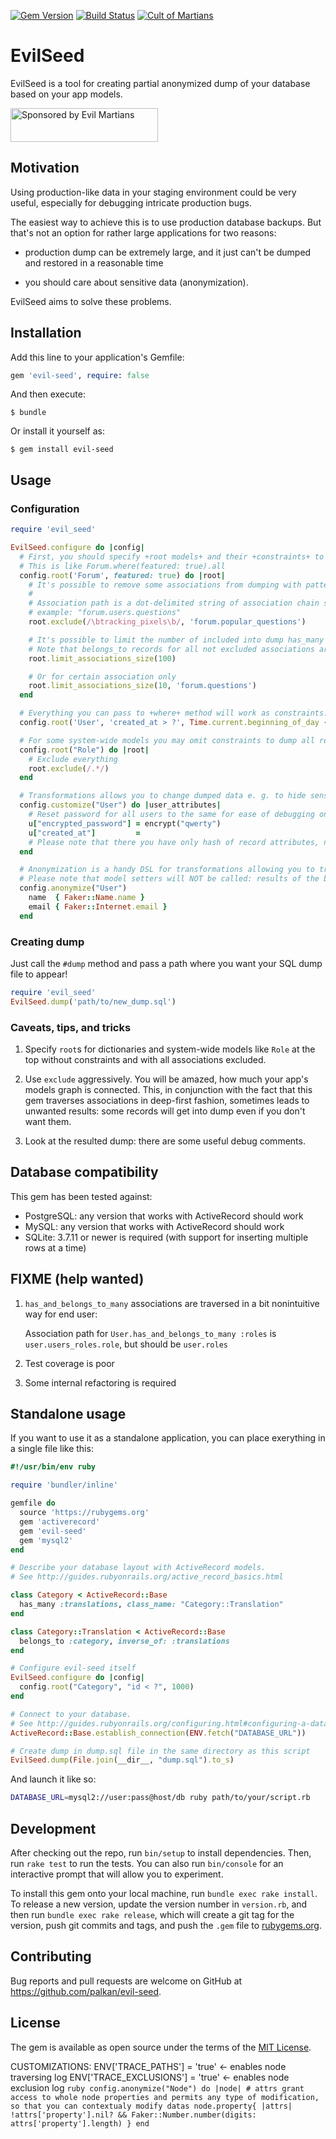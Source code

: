 [![Gem Version](https://badge.fury.io/rb/evil-seed.svg)](https://rubygems.org/gems/evil-seed)
[![Build Status](https://travis-ci.org/evilmartians/evil-seed.svg?branch=master)](https://travis-ci.org/evilmartians/evil-seed)
[![Cult of Martians](http://cultofmartians.com/assets/badges/badge.svg)](http://cultofmartians.com/tasks/evil-seed.html)

# EvilSeed

EvilSeed is a tool for creating partial anonymized dump of your database based on your app models.

<a href="https://evilmartians.com/">
<img src="https://evilmartians.com/badges/sponsored-by-evil-martians.svg" alt="Sponsored by Evil Martians" width="236" height="54"></a>

## Motivation

Using production-like data in your staging environment could be very useful, especially for debugging intricate production bugs.

The easiest way to achieve this is to use production database backups. But that's not an option for rather large applications for two reasons: 

- production dump can be extremely large, and it just can't be dumped and restored in a reasonable time

- you should care about sensitive data (anonymization).

EvilSeed aims to solve these problems.

## Installation

Add this line to your application's Gemfile:

```ruby
gem 'evil-seed', require: false
```

And then execute:

    $ bundle

Or install it yourself as:

    $ gem install evil-seed

## Usage

### Configuration

```ruby
require 'evil_seed'

EvilSeed.configure do |config|
  # First, you should specify +root models+ and their +constraints+ to limit the number of dumped records:
  # This is like Forum.where(featured: true).all
  config.root('Forum', featured: true) do |root|
    # It's possible to remove some associations from dumping with pattern of association path to exclude
    #
    # Association path is a dot-delimited string of association chain starting from model itself:
    # example: "forum.users.questions"
    root.exclude(/\btracking_pixels\b/, 'forum.popular_questions')

    # It's possible to limit the number of included into dump has_many and has_one records for every association
    # Note that belongs_to records for all not excluded associations are always dumped to keep referential integrity.
    root.limit_associations_size(100)

    # Or for certain association only
    root.limit_associations_size(10, 'forum.questions')
  end

  # Everything you can pass to +where+ method will work as constraints:
  config.root('User', 'created_at > ?', Time.current.beginning_of_day - 1.day)

  # For some system-wide models you may omit constraints to dump all records
  config.root("Role") do |root|
    # Exclude everything
    root.exclude(/.*/)
  end

  # Transformations allows you to change dumped data e. g. to hide sensitive information
  config.customize("User") do |user_attributes|
    # Reset password for all users to the same for ease of debugging on developer's machine
    u["encrypted_password"] = encrypt("qwerty")
    u["created_at"]         =
    # Please note that there you have only hash of record attributes, not the record itself!
  end

  # Anonymization is a handy DSL for transformations allowing you to transform model attributes in declarative fashion
  # Please note that model setters will NOT be called: results of the blocks will be assigned to
  config.anonymize("User")
    name  { Faker::Name.name }
    email { Faker::Internet.email }
  end
```

### Creating dump

Just call the `#dump` method and pass a path where you want your SQL dump file to appear!

```ruby
require 'evil_seed'
EvilSeed.dump('path/to/new_dump.sql')
```

### Caveats, tips, and tricks

 1. Specify `root`s for dictionaries and system-wide models like `Role` at the top without constraints and with all associations excluded.

 2. Use `exclude` aggressively. You will be amazed, how much your app's models graph is connected. This, in conjunction with the fact that this gem traverses associations in deep-first fashion, sometimes leads to unwanted results: some records will get into dump even if you don't want them.

 3. Look at the resulted dump: there are some useful debug comments.

## Database compatibility

This gem has been tested against:

 - PostgreSQL: any version that works with ActiveRecord should work
 - MySQL: any version that works with ActiveRecord should work
 - SQLite: 3.7.11 or newer is required (with support for inserting multiple rows at a time)


## FIXME (help wanted)

 1. `has_and_belongs_to_many` associations are traversed in a bit nonintuitive way for end user:

    Association path for `User.has_and_belongs_to_many :roles` is `user.users_roles.role`, but should be `user.roles`

 2. Test coverage is poor

 3. Some internal refactoring is required


## Standalone usage

If you want to use it as a standalone application, you can place exerything in a single file like this:

```ruby
#!/usr/bin/env ruby

require 'bundler/inline'

gemfile do
  source 'https://rubygems.org'
  gem 'activerecord'
  gem 'evil-seed'
  gem 'mysql2'
end

# Describe your database layout with ActiveRecord models.
# See http://guides.rubyonrails.org/active_record_basics.html

class Category < ActiveRecord::Base
  has_many :translations, class_name: "Category::Translation"
end

class Category::Translation < ActiveRecord::Base
  belongs_to :category, inverse_of: :translations
end

# Configure evil-seed itself
EvilSeed.configure do |config|
  config.root("Category", "id < ?", 1000)
end

# Connect to your database.
# See http://guides.rubyonrails.org/configuring.html#configuring-a-database)
ActiveRecord::Base.establish_connection(ENV.fetch("DATABASE_URL"))

# Create dump in dump.sql file in the same directory as this script
EvilSeed.dump(File.join(__dir__, "dump.sql").to_s)
```

And launch it like so:

```sh
DATABASE_URL=mysql2://user:pass@host/db ruby path/to/your/script.rb
```


## Development

After checking out the repo, run `bin/setup` to install dependencies. Then, run `rake test` to run the tests. You can also run `bin/console` for an interactive prompt that will allow you to experiment.

To install this gem onto your local machine, run `bundle exec rake install`. To release a new version, update the version number in `version.rb`, and then run `bundle exec rake release`, which will create a git tag for the version, push git commits and tags, and push the `.gem` file to [rubygems.org](https://rubygems.org).


## Contributing

Bug reports and pull requests are welcome on GitHub at https://github.com/palkan/evil-seed.


## License

The gem is available as open source under the terms of the [MIT License](http://opensource.org/licenses/MIT).


CUSTOMIZATIONS:
    ENV['TRACE_PATHS'] = 'true' <- enables node traversing log
    ENV['TRACE_EXCLUSIONS'] = 'true' <- enables node exclusion log
    ```ruby
    config.anonymize("Node") do |node|
        # attrs grant access to whole node properties and permits any type of modification, so that you can contextualy modify datas
        node.property{ |attrs| !attrs['property'].nil? && Faker::Number.number(digits: attrs['property'].length) }
    end
    ```
